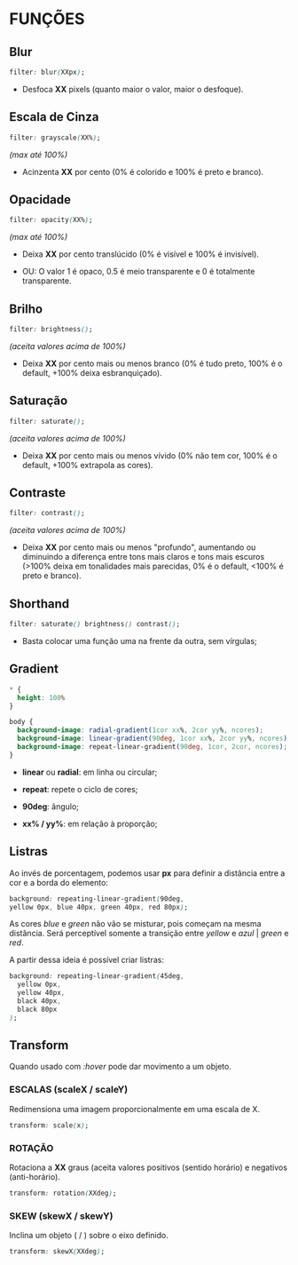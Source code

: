 # FUNÇÕES

## Blur

```css
filter: blur(XXpx);
```

* Desfoca **XX** pixels (quanto maior o valor, maior o desfoque).

## Escala de Cinza

```css
filter: grayscale(XX%);
```

*(max até 100%)*

* Acinzenta **XX** por cento (0% é colorido e 100% é preto e branco).

## Opacidade

```css
filter: opacity(XX%);
```

*(max até 100%)*

* Deixa **XX** por cento translúcido (0% é visível e 100% é invisível).

* OU: O valor 1 é opaco, 0.5 é meio transparente e 0 é totalmente transparente.


## Brilho

```css
filter: brightness();
```

*(aceita valores acima de 100%)*

* Deixa **XX** por cento mais ou menos branco (0% é tudo preto, 100% é o default, +100% deixa esbranquiçado).

## Saturação

```css
filter: saturate();
```

*(aceita valores acima de 100%)*

* Deixa **XX** por cento mais ou menos vívido (0% não tem cor, 100% é o default, +100% extrapola as cores).

## Contraste

```css
filter: contrast();
```
*(aceita valores acima de 100%)*

* Deixa **XX** por cento mais ou menos "profundo", aumentando ou diminuindo a diferença entre tons mais claros e tons mais escuros  (>100% deixa em tonalidades mais parecidas, 0% é o default, <100% é preto e branco).

## Shorthand

```css
filter: saturate() brightness() contrast();
```

* Basta colocar uma função uma na frente da outra, sem vírgulas;

## Gradient

```css
* {
  height: 100%
}

body {
  background-image: radial-gradient(1cor xx%, 2cor yy%, ncores);
  background-image: linear-gradient(90deg, 1cor xx%, 2cor yy%, ncores);
  background-image: repeat-linear-gradient(90deg, 1cor, 2cor, ncores);
}
```

* **linear** ou **radial**: em linha ou circular;

* **repeat**: repete o ciclo de cores;

* **90deg**: ângulo;

* **xx% / yy%**: em relação à proporção;

## Listras

Ao invés de porcentagem, podemos usar **px** para definir a distância entre a cor e a borda do elemento:

```css
background: repeating-linear-gradient(90deg,
yellow 0px, blue 40px, green 40px, red 80px);
```

As cores *blue* e *green* não vão se misturar, pois começam na mesma distância. Será perceptível somente a transição entre *yellow* e *azul* | *green* e *red*.

A partir dessa ideia é possível criar listras:

```css
background: repeating-linear-gradient(45deg,
  yellow 0px,
  yellow 40px,
  black 40px,
  black 80px
);
```

## Transform

Quando usado com *:hover* pode dar movimento a um objeto.

### ESCALAS (scaleX / scaleY)

Redimensiona uma imagem proporcionalmente em uma escala de X.

```css
transform: scale(x);
```

### ROTAÇÃO

Rotaciona a **XX** graus (aceita valores positivos (sentido horário) e negativos (anti-horário).

```css
transform: rotation(XXdeg);
```

### SKEW (skewX / skewY)

Inclina um objeto ( / ) sobre o eixo definido.

```css
transform: skewX(XXdeg);
```